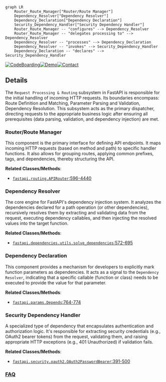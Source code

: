 ```mermaid
graph LR
    Router_Route_Manager["Router/Route Manager"]
    Dependency_Resolver["Dependency Resolver"]
    Dependency_Declaration["Dependency Declaration"]
    Security_Dependency_Handler["Security Dependency Handler"]
    Router_Route_Manager -- "configures" --> Dependency_Resolver
    Router_Route_Manager -- "delegates processing to" --> Dependency_Resolver
    Dependency_Resolver -- "processes" --> Dependency_Declaration
    Dependency_Resolver -- "invokes" --> Security_Dependency_Handler
    Dependency_Declaration -- "declares" --> Security_Dependency_Handler
```

[![CodeBoarding](https://img.shields.io/badge/Generated%20by-CodeBoarding-9cf?style=flat-square)](https://github.com/CodeBoarding/CodeBoarding)[![Demo](https://img.shields.io/badge/Try%20our-Demo-blue?style=flat-square)](https://www.codeboarding.org/demo)[![Contact](https://img.shields.io/badge/Contact%20us%20-%20contact@codeboarding.org-lightgrey?style=flat-square)](mailto:contact@codeboarding.org)

## Details

The `Request Processing & Routing` subsystem in FastAPI is responsible for the initial handling of incoming HTTP requests. Its boundaries encompass: Route Definition and Matching, Parameter Parsing and Validation, Dependency Resolution. This subsystem acts as the primary dispatcher, directing requests to the appropriate business logic after ensuring all prerequisites (data parsing, validation, and dependency injection) are met.

### Router/Route Manager
This component is the primary interface for defining API endpoints. It maps incoming HTTP requests (based on method and path) to specific handler functions. It also allows for grouping routes, applying common prefixes, tags, and dependencies, thereby structuring the API.


**Related Classes/Methods**:

- <a href="https://github.com/fastapi/fastapi/blob/master/fastapi/routing.py#L596-L4440" target="_blank" rel="noopener noreferrer">`fastapi.routing.APIRouter`:596-4440</a>


### Dependency Resolver
The core engine for FastAPI's dependency injection system. It analyzes the dependencies declared for a path operation (or other dependencies), recursively resolves them by extracting and validating data from the request, executing dependency callables, and then injecting the resolved values into the target function.


**Related Classes/Methods**:

- <a href="https://github.com/fastapi/fastapi/blob/master/fastapi/dependencies/utils.py#L572-L695" target="_blank" rel="noopener noreferrer">`fastapi.dependencies.utils.solve_dependencies`:572-695</a>


### Dependency Declaration
This component provides a mechanism for developers to explicitly mark function parameters as dependencies. It acts as a signal to the `Dependency Resolver`, indicating that a specific callable (function or class) needs to be executed to provide the value for that parameter.


**Related Classes/Methods**:

- <a href="https://github.com/fastapi/fastapi/blob/master/fastapi/params.py#L764-L774" target="_blank" rel="noopener noreferrer">`fastapi.params.Depends`:764-774</a>


### Security Dependency Handler
A specialized type of dependency that encapsulates authentication and authorization logic. It's responsible for extracting security credentials (e.g., OAuth2 bearer tokens) from the request, validating them, and raising appropriate HTTP exceptions (e.g., 401 Unauthorized) if validation fails.


**Related Classes/Methods**:

- <a href="https://github.com/fastapi/fastapi/blob/master/fastapi/security/oauth2.py#L391-L500" target="_blank" rel="noopener noreferrer">`fastapi.security.oauth2.OAuth2PasswordBearer`:391-500</a>




### [FAQ](https://github.com/CodeBoarding/GeneratedOnBoardings/tree/main?tab=readme-ov-file#faq)